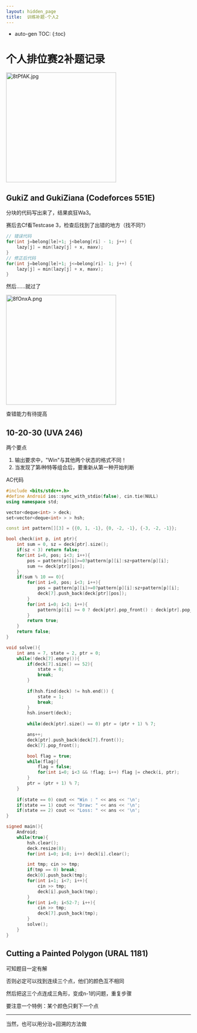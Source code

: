 ```yaml
---
layout: hidden_page
title:  训练补题-个人2
---
```


* auto-gen TOC:
{:toc}
# 个人排位赛2补题记录

<img src="https://s1.ax1x.com/2020/03/16/8tPfAK.jpg" alt="8tPfAK.jpg" title="8tPfAK.jpg" width=300/>

## GukiZ and GukiZiana (Codeforces 551E)

分块的代码写出来了，结果疯狂Wa3。

赛后去Cf看Testcase 3，检查后找到了出错的地方（找不同?）

```c++
// 错误代码
for(int j=belong[le]+1; j<belong[ri] - 1; j++) {
    lazy[j] = min(lazy[j] + x, maxv);
}
// 修正后代码
for(int j=belong[le]+1; j<=belong[ri]- 1; j++) {
    lazy[j] = min(lazy[j] + x, maxv);
}
```

然后......就过了

<img src="https://s1.ax1x.com/2020/03/21/8fOnxA.png" alt="8fOnxA.png" title="8fOnxA.png" width=300/>

查错能力有待提高



## 10-20-30 (UVA 246)

两个要点

1.  输出要求中，"Win"与其他两个状态的格式不同！
2.  当发现了第$i$种特等组合后，要重新从第一种开始判断

AC代码

```c++
#include <bits/stdc++.h>
#define Android ios::sync_with_stdio(false), cin.tie(NULL)
using namespace std;

vector<deque<int> > deck;
set<vector<deque<int> > > hsh;

const int pattern[][3] = {{0, 1, -1}, {0, -2, -1}, {-3, -2, -1}};

bool check(int p, int ptr){
    int sum = 0, sz = deck[ptr].size();
    if(sz < 3) return false;
    for(int i=0, pos; i<3; i++){
        pos = pattern[p][i]>=0?pattern[p][i]:sz+pattern[p][i];
        sum += deck[ptr][pos];
    }
    if(sum % 10 == 0){
        for(int i=0, pos; i<3; i++){
            pos = pattern[p][i]>=0?pattern[p][i]:sz+pattern[p][i];
            deck[7].push_back(deck[ptr][pos]);
        }
        for(int i=0; i<3; i++){
            pattern[p][i] >= 0 ? deck[ptr].pop_front() : deck[ptr].pop_back();
        }
        return true;
    }
    return false;
}

void solve(){
    int ans = 7, state = 2, ptr = 0;
    while(!deck[7].empty()){
        if(deck[7].size() == 52){
            state = 0;
            break;
        }
        
        if(hsh.find(deck) != hsh.end()) {
            state = 1;
            break;
        }
        hsh.insert(deck);
        
        while(deck[ptr].size() == 0) ptr = (ptr + 1) % 7;

        ans++;
        deck[ptr].push_back(deck[7].front());
        deck[7].pop_front();

        bool flag = true;
        while(flag){
            flag = false;
            for(int i=0; i<3 && !flag; i++) flag |= check(i, ptr);
        }
        ptr = (ptr + 1) % 7;
    }
    
    if(state == 0) cout << "Win : " << ans << '\n';
    if(state == 1) cout << "Draw: " << ans << '\n';
    if(state == 2) cout << "Loss: " << ans << '\n';
}

signed main(){
    Android;
    while(true){
        hsh.clear();
        deck.resize(8);
        for(int i=0; i<8; i++) deck[i].clear();

        int tmp; cin >> tmp;
        if(tmp == 0) break;
        deck[0].push_back(tmp);
        for(int i=1; i<7; i++){
            cin >> tmp;
            deck[i].push_back(tmp);
        }
        for(int i=0; i<52-7; i++){
            cin >> tmp;
            deck[7].push_back(tmp);
        }
        solve();
    }
}
```



## Cutting a Painted Polygon (URAL 1181)

可知题目一定有解

否则必定可以找到连续三个点，他们的颜色互不相同

然后把这三个点连成三角形，变成n-1的问题，重复步骤

要注意一个特例：某个颜色只剩下一个点

------

当然，也可以用分治+回溯的方法做





